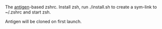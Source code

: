 The [antigen](https://github.com/zsh-users/antigen)-based zshrc.
Install zsh, run ./install.sh to create a sym-link to ~/.zshrc and start zsh.

Antigen will be cloned on first launch.
